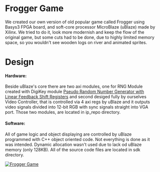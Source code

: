 # Frogger Game

We created our own version of old popular game called Frogger using Basys3 FPGA board, and soft-core processor 
MicroBlaze (uBlaze) made by Xilinx. We tried to do it, look more modernish and keep the flow of the original game, 
but some cuts had to be done, due to highly limited memory space, so you wouldn't see wooden logs on river and
animated sprites. 

# Design
#### Hardware:
Beside uBlaze's core there are two axi modules, one for RNG Module created with DigiKey module 
[Pseudo Random Number Generator with Linear Feedback Shift Registers](https://www.digikey.com/eewiki/pages/viewpage.action?pageId=16351401 "DigiKey's page") and second desiged fully by ourselves Video Controller, that is controlled via 4 axi regs by uBlaze and it outputs video signals divided into 12-bit RGB with sync signals straight into VGA port. Those two modules, are located in ip_repo directory. 

#### Software:
All of game logic and object displaying are controlled by uBlaze programmed with C++ object oriented code. Not everything is done as it was intended. Dynamic allocation wasn't used due to lack od uBlaze memory (only 128KB). All of the source code files are located in sdk directory.

[![Frogger Game](https://img.youtube.com/vi/0id6z9dKAoc/0.jpg)](https://www.youtube.com/watch?v=0id6z9dKAoc)
